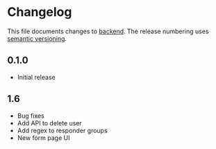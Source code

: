 # Changelog

This file documents changes to [backend](). The release numbering uses [semantic versioning](http://semver.org).

## 0.1.0

* Initial release


## 1.6
*  Bug fixes
* Add API to delete user
* Add regex to responder groups
* New form page UI